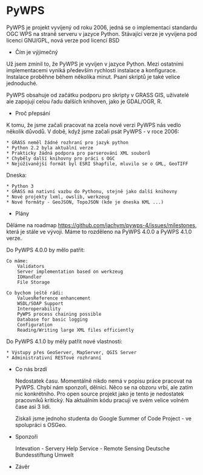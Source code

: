 PyWPS
=====

PyWPS je projekt vyvíjený od roku 2006, jedná se o implementaci standardu OGC
WPS na straně serveru v jazyce Python. Stávající verze je vyvíjena pod licencí
GNU/GPL, nová verze pod licencí BSD

* Čím je výjimečný

Už jsem zmínil to, že PyWPS je vyvíjen v jazyce Python. Mezi ostatními
implementacemi vyniká především rychlostí instalace a konfigurace. Instalace
proběhne během několika minut. Psaní skriptů je také velice jednoduché. 

PyWPS obsahuje od začátku podporu pro skripty v GRASS GIS, uživatelé ale
zapojují celou řadu dalších knihoven, jako je GDAL/OGR, R.

* Proč přepsání

K tomu, že jsme začali pracovat na zcela nové verzi PyWPS nás vedlo několik
důvodů. V době, když jsme začali psát PyWPS - v roce 2006:

    * GRASS neměl žádné rozhraní pro jazyk python
    * Python 2.2 byla aktuální verze
    * Prakticky žádná podpora pro parserování XML souborů
    * Chyběly další knihovny pro práci s OGC
    * Nejúžívanější formát byl ESRI Shapfile, mluvilo se o GML, GeoTIFF

Dneska:

    * Python 3
    * GRASS má nativní vazbu do Pythonu, stejně jako další knihovny
    * Nové projekty lxml, owslib, werkzeug
    * Nové formáty - GeoJSON, TopoJSON (kde je dneska KML ...)

* Plány

Děláme na roadmap https://github.com/jachym/pywps-4/issues/milestones, která je
stále ve vývoji. Máme to rozděleno na PyWPS 4.0.0 a PyWPS 4.1.0 verze.

Do PyWPS 4.0.0 by mělo patřit:

    Co máme:
        Validators
        Server implementation based on werkzeug
        IOHandler
        File Storage

    Co bychom ještě rádi:
        ValuesReference enhancement
        WSDL/SOAP Support
        Interoperability
        PyWPS process chaining possible
        Database for basic logging
        Configuration
        Reading/Writing large XML files efficiently

Do PyWPS 4.1.0 by měly patřit nové vlastnosti:
    
    * Výstupy přes GeoServer, MapServer, QGIS Server
    * Administrativní RESTové rozhranní

* Co nás brzdí

    Nedostatek času. Momentálně nikdo nemá v popisu práce pracovat na PyWPS.
    Chybí nám sponzoři, dělníci. Něco se na obzoru vrbí, ale zatím nic
    konkrétního. Pro open source projekt jako je tento je nedostatek pracovníků
    kritický. Na aktuálním kódu pracují ve svém velice volném čase asi 3 lidi.

    Získali jsme jednoho studenta do Google Summer of Code Project - ve
    spolupráci s OSGeo.

* Sponzoři

    Intevation - Servery
    Help Service - Remote Sensing
    Deutsche Bundesstiftung Umwelt

* Závěr


